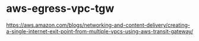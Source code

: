 # aws-egress-vpc-tgw

https://aws.amazon.com/blogs/networking-and-content-delivery/creating-a-single-internet-exit-point-from-multiple-vpcs-using-aws-transit-gateway/

